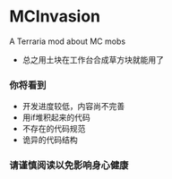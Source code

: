 # MCInvasion
A Terraria mod about MC mobs
- 总之用土块在工作台合成草方块就能用了
### 你将看到
- 开发进度较低，内容尚不完善
- 用if堆积起来的代码
- 不存在的代码规范
- 诡异的代码结构
### 请谨慎阅读以免影响身心健康
